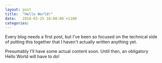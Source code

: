 ```yaml
---
layout: post
title:  "Hello World!"
date:   2018-03-25 18:00:00 +1100
categories: 
---
```

Every blog needs a first post, but I've been so focused on the technical side of putting this together that I haven't actually written anything yet.

Presumably I'll have some actual content soon. Until then, an obligatory Hello World will have to do!
